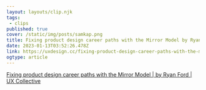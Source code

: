 ```yaml
---
layout: layouts/clip.njk 
tags:
 - clips 
published: true 
cover: /static/img/posts/samkap.png 
title: Fixing product design career paths with the Mirror Model by Ryan Ford
date: 2023-01-13T03:52:26.478Z 
link: https://uxdesign.cc/fixing-product-design-career-paths-with-the-mirror-model-76152b7e547 
ogtype: article 
---
```

[Fixing product design career paths with the Mirror Model | by Ryan Ford | UX Collective](https://uxdesign.cc/fixing-product-design-career-paths-with-the-mirror-model-76152b7e547) 
